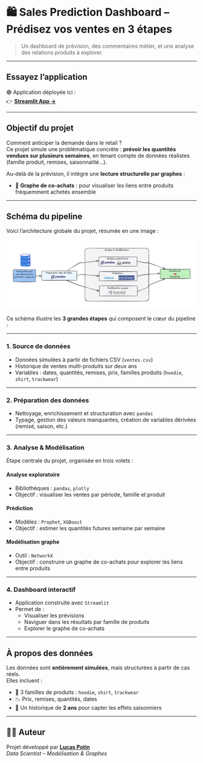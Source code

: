 # 🛍️ Sales Prediction Dashboard – Prédisez vos ventes en 3 étapes

> Un dashboard de prévision, des commentaires métier, et une analyse des relations produits à explorer.

---

##  Essayez l’application

🟢 Application déployée ici :  
👉 **[Streamlit App →](https://sales-prediction-dashboard.streamlit.app/)**  

---

##  Objectif du projet

Comment anticiper la demande dans le retail ?  
Ce projet simule une problématique concrète : **prévoir les quantités vendues sur plusieurs semaines**, en tenant compte de données réalistes (famille produit, remises, saisonnalité…).

Au-delà de la prévision, il intègre une **lecture structurelle par graphes** :  
- 🔗 **Graphe de co-achats** : pour visualiser les liens entre produits fréquemment achetés ensemble

---

##  Schéma du pipeline

Voici l’architecture globale du projet, résumée en une image :

![Retail Forecasting Pipeline](Schema.png)

Ce schéma illustre les **3 grandes étapes** qui composent le cœur du pipeline :

---

### 1. Source de données

- Données simulées à partir de fichiers CSV (`ventes.csv`)
- Historique de ventes multi-produits sur deux ans
- Variables : dates, quantités, remises, prix, familles produits (`hoodie`, `shirt`, `trackwear`)

---

### 2. Préparation des données

- Nettoyage, enrichissement et structuration avec `pandas`
- Typage, gestion des valeurs manquantes, création de variables dérivées (remisé, saison, etc.)

---

### 3. Analyse & Modélisation

Étape centrale du projet, organisée en trois volets :

####  Analyse exploratoire
- Bibliothèques : `pandas`, `plotly`
- Objectif : visualiser les ventes par période, famille et produit

####  Prédiction
- Modèles : `Prophet`, `XGBoost`
- Objectif : estimer les quantités futures semaine par semaine

####  Modélisation graphe
- Outil : `NetworkX`
- Objectif : construire un graphe de co-achats pour explorer les liens entre produits

---

### 4. Dashboard interactif

- Application construite avec `Streamlit`
- Permet de :
  - Visualiser les prévisions
  - Naviguer dans les résultats par famille de produits
  - Explorer le graphe de co-achats

---

## À propos des données

Les données sont **entièrement simulées**, mais structurées à partir de cas réels.  
Elles incluent :
- 🧥 3 familles de produits : `hoodie`, `shirt`, `trackwear`
- 📉 Prix, remises, quantités, dates
- 📆 Un historique de **2 ans** pour capter les effets saisonniers

---

## 👨‍💻 Auteur

Projet développé par **[Lucas Potin](https://lucaspotin98.github.io/)**  
*Data Scientist – Modélisation & Graphes*
